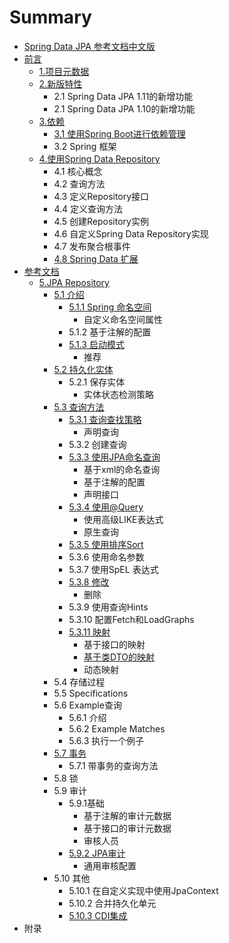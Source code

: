 # Summary

* [Spring Data JPA 参考文档中文版](README.md)
* [前言](前言.md)
    * [1.项目元数据](项目元数据.md)
    * [2.新版特性](新版特性.md)
        * 2.1 Spring Data JPA 1.11的新增功能
        * 2.1 Spring Data JPA 1.10的新增功能
    * [3.依赖](3依赖.md)
        * [3.1 使用Spring Boot进行依赖管理](使用spring-boot进行依赖管理.md)
        * 3.2 Spring 框架
    * [4.使用Spring Data Repository](使用spring-data-repository.md)
        * 4.1 核心概念
        * 4.2 查询方法
        * 4.3 定义Repository接口
        * 4.4 定义查询方法
        * 4.5 创建Repository实例
        * 4.6 自定义Spring Data Repository实现
        * 4.7 发布聚合根事件
        * [4.8 Spring Data 扩展](spring-data-扩展.md)
* [参考文档](chapter1.md)
    * [5.JPA Repository](jpa-repository.md)
        * [5.1 介绍](51-介绍.md)
            * [5.1.1 Spring 命名空间](511-spring-命名空间.md)
                * 自定义命名空间属性
            * 5.1.2 基于注解的配置
            * [5.1.3 启动模式](513-启动模式.md)
                * 推荐
        * [5.2 持久化实体](52-持久化实体.md)
            * 5.2.1 保存实体
                * 实体状态检测策略
        * [5.3 查询方法](53-查询方法.md)
            * [5.3.1 查询查找策略](531-查询查找策略.md)
                * 声明查询
            * 5.3.2 创建查询
            * [5.3.3 使用JPA命名查询](533-使用jpa命名查询.md)
                * 基于xml的命名查询
                * 基于注解的配置
                * 声明接口
            * [5.3.4 使用@Query](534-使用query.md)
                * 使用高级LIKE表达式
                * 原生查询
            * [5.3.5 使用排序Sort](使用排序sort.md)
            * 5.3.6 使用命名参数
            * 5.3.7 使用SpEL 表达式
            * [5.3.8 修改](538-修改查询.md)
                * 删除
            * 5.3.9 使用查询Hints
            * 5.3.10 配置Fetch和LoadGraphs
            * [5.3.11 映射](5311-映射.md)
                * 基于接口的映射
                * [基于类DTO的映射](基于.md)
                * 动态映射
        * 5.4 存储过程
        * 5.5 Specifications
        * 5.6 Example查询
            * 5.6.1 介绍
            * 5.6.2 Example Matches
            * 5.6.3 执行一个例子
        * [5.7 事务](57-事务.md)
            * 5.7.1 带事务的查询方法
        * 5.8 锁
        * 5.9 审计
            * 5.9.1基础
                * 基于注解的审计元数据
                * 基于接口的审计元数据
                * 审核人员
            * [5.9.2 JPA审计](592-jpa审计.md)
                * 通用审核配置
        * 5.10  其他
            * 5.10.1 在自定义实现中使用JpaContext
            * 5.10.2 合并持久化单元
            * [5.10.3 CDI集成](5103.md)
* 附录

